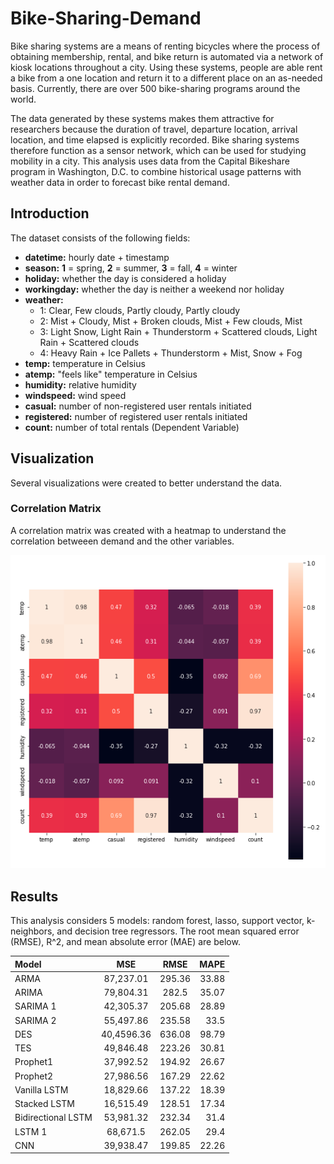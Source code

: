 # Bike-Sharing-Demand

Bike sharing systems are a means of renting bicycles where the process of obtaining membership, rental, and bike return is automated via a network of kiosk locations throughout a city. Using these systems, people are able rent a bike from a one location and return it to a different place on an as-needed basis. Currently, there are over 500 bike-sharing programs around the world.

The data generated by these systems makes them attractive for researchers because the duration of travel, departure location, arrival location, and time elapsed is explicitly recorded. Bike sharing systems therefore function as a sensor network, which can be used for studying mobility in a city. This analysis uses data from the Capital Bikeshare program in Washington, D.C. to combine historical usage patterns with weather data in order to forecast bike rental demand.

## Introduction

The dataset consists of the following fields: 


- **datetime:** hourly date + timestamp
- **season:** **1** = spring, **2** = summer, **3** = fall, **4** = winter
- **holiday:** whether the day is considered a holiday
- **workingday:** whether the day is neither a weekend nor holiday
- **weather:**
	- 1: Clear, Few clouds, Partly cloudy, Partly cloudy
	- 2: Mist + Cloudy, Mist + Broken clouds, Mist + Few clouds, Mist
	- 3: Light Snow, Light Rain + Thunderstorm + Scattered clouds, Light Rain + Scattered clouds
	- 4: Heavy Rain + Ice Pallets + Thunderstorm + Mist, Snow + Fog
- **temp:** temperature in Celsius
- **atemp:** "feels like" temperature in Celsius
- **humidity:** relative humidity
- **windspeed:** wind speed
- **casual:** number of non-registered user rentals initiated
- **registered:** number of registered user rentals initiated
- **count:** number of total rentals (Dependent Variable)

## Visualization

Several visualizations were created to better understand the data. 

### Correlation Matrix

A correlation matrix was created with a heatmap to understand the correlation betweeen demand and the other variables. 

![alt text](https://github.com/smacauda/Bike-Sharing-Demand/blob/main/images/corr-matrix.png)



## Results

This analysis considers 5 models: random forest, lasso, support vector, k-neighbors, and decision tree regressors. The root mean squared error (RMSE), R^2, and mean absolute error (MAE) are below. 

| Model | MSE | RMSE | MAPE |
| :---         |     :---:      |     :---:      |          ---: |
| ARMA   | 87,237.01   | 295.36    |33.88|
| ARIMA | 79,804.31  | 282.5  |35.07  |
| SARIMA 1 | 42,305.37  | 205.68  | 28.89  |
| SARIMA 2 | 55,497.86 | 235.58  | 33.5 |
| DES | 40,4596.36  | 636.08  | 98.79  |
| TES | 49,846.48  | 223.26  | 30.81  |
| Prophet1 | 37,992.52  | 194.92  | 26.67  |
| Prophet2 | 27,986.56 | 167.29  | 22.62 |
| Vanilla LSTM | 18,829.66  | 137.22  | 18.39  |
| Stacked LSTM | 16,515.49  | 128.51  | 17.34  |
| Bidirectional LSTM | 53,981.32  | 232.34  | 31.4  |
| LSTM 1| 68,671.5  | 262.05  | 29.4  |
| CNN| 39,938.47  | 199.85  | 22.26  |
